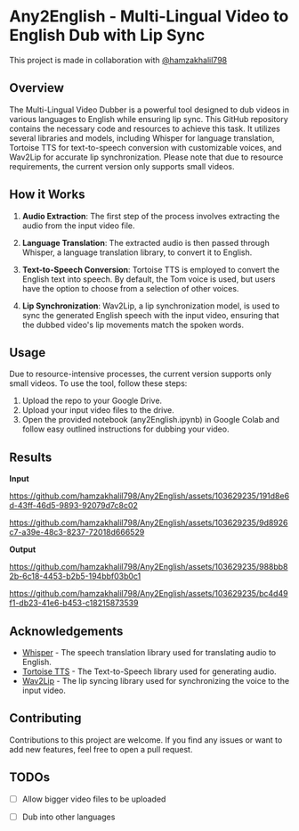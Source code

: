 # Any2English -  Multi-Lingual Video to English Dub with Lip Sync

This project is made in collaboration with [@hamzakhalil798](https://github.com/hamzakhalil798)

## Overview

The Multi-Lingual Video Dubber is a powerful tool designed to dub videos in various languages to English while ensuring lip sync. This GitHub repository contains the necessary code and resources to achieve this task. It utilizes several libraries and models, including Whisper for language translation, Tortoise TTS for text-to-speech conversion with customizable voices, and Wav2Lip for accurate lip synchronization. Please note that due to resource requirements, the current version only supports small videos.


## How it Works

1. **Audio Extraction**: The first step of the process involves extracting the audio from the input video file.

2. **Language Translation**: The extracted audio is then passed through Whisper, a language translation library, to convert it to English.

3. **Text-to-Speech Conversion**: Tortoise TTS is employed to convert the English text into speech. By default, the Tom voice is used, but users have the option to choose from a selection of other voices.

4. **Lip Synchronization**: Wav2Lip, a lip synchronization model, is used to sync the generated English speech with the input video, ensuring that the dubbed video's lip movements match the spoken words.



## Usage
Due to resource-intensive processes, the current version supports only small videos. To use the tool, follow these steps:


1. Upload the repo to your Google Drive.
2. Upload your input video files to the drive.
3. Open the provided notebook (any2English.ipynb) in Google Colab and follow easy outlined instructions for dubbing your video.


## Results


**Input**


https://github.com/hamzakhalil798/Any2English/assets/103629235/191d8e6d-43ff-46d5-9893-92079d7c8c02





https://github.com/hamzakhalil798/Any2English/assets/103629235/9d8926c7-a39e-48c3-8237-72018d666529




**Output**


https://github.com/hamzakhalil798/Any2English/assets/103629235/988bb82b-6c18-4453-b2b5-194bbf03b0c1



https://github.com/hamzakhalil798/Any2English/assets/103629235/bc4d49f1-db23-41e6-b453-c18215873539


## Acknowledgements

- [Whisper](https://example-link-to-whisper.com) - The speech translation library used for translating audio to English.
- [Tortoise TTS](https://example-link-to-tortoise-tts.com) - The Text-to-Speech library used for generating audio.
- [Wav2Lip](https://example-link-to-wav2lip.com) - The lip syncing library used for synchronizing the voice to the input video.

## Contributing

Contributions to this project are welcome. If you find any issues or want to add new features, feel free to open a pull request.


## TODOs

- [ ] Allow bigger video files to be uploaded
- [ ] Dub into other languages


